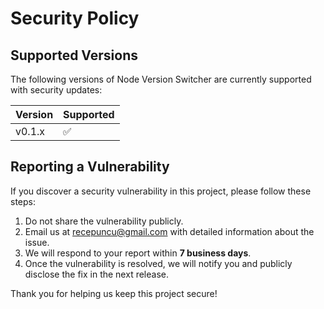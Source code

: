 # Security Policy

## Supported Versions
The following versions of Node Version Switcher are currently supported with security updates:

| Version    | Supported          |
| ---------- | ------------------ |
| v0.1.x     | ✅                 |

## Reporting a Vulnerability
If you discover a security vulnerability in this project, please follow these steps:

1. Do not share the vulnerability publicly.
2. Email us at [recepuncu@gmail.com](mailto:recepuncu@gmail.com) with detailed information about the issue.
3. We will respond to your report within **7 business days**.
4. Once the vulnerability is resolved, we will notify you and publicly disclose the fix in the next release.

Thank you for helping us keep this project secure!
